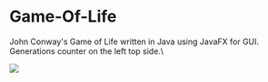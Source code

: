 # Game-Of-Life
 John Conway's Game of Life written in Java using JavaFX for GUI.\
 Generations counter on the left top side.\
 
 
 
![](d5fb6042d0537041d546f700c60afe7e.gif)
